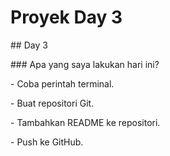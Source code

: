 # Proyek Day 3



\## Day 3



\### Apa yang saya lakukan hari ini?



\- Coba perintah terminal.

\- Buat repositori Git.

\- Tambahkan README ke repositori.

\- Push ke GitHub.

